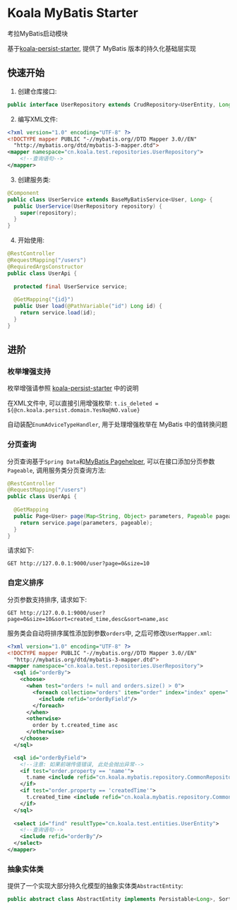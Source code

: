 # Koala MyBatis Starter

考拉MyBatis启动模块

基于[koala-persist-starter](/components/koala-persist-starter), 提供了 MyBatis 版本的持久化基础层实现

## 快速开始

1. 创建仓库接口:

```java
public interface UserRepository extends CrudRepository<UserEntity, Long> {}
```

2. 编写XML文件:

```xml
<?xml version="1.0" encoding="UTF-8" ?>
<!DOCTYPE mapper PUBLIC "-//mybatis.org//DTD Mapper 3.0//EN"
  "http://mybatis.org/dtd/mybatis-3-mapper.dtd">
<mapper namespace="cn.koala.test.repositories.UserRepository">
    <!--查询语句-->
</mapper>
```

3. 创建服务类:

```java
@Component
public class UserService extends BaseMyBatisService<User, Long> {
  public UserService(UserRepository repository) {
    super(repository);
  }
}
```

4. 开始使用:

```java
@RestController
@RequestMapping("/users")
@RequiredArgsConstructor
public class UserApi {
    
  protected final UserService service;
  
  @GetMapping("{id}")
  public User load(@PathVariable("id") Long id) {
    return service.load(id);
  }
}
```

## 进阶

### 枚举增强支持

枚举增强请参照 [koala-persist-starter](/components/koala-persist-starter#枚举增强) 中的说明

在XML文件中, 可以直接引用增强枚举: `t.is_deleted = ${@cn.koala.persist.domain.YesNo@NO.value}`

自动装配`EnumAdviceTypeHandler`, 用于处理增强枚举在 MyBatis 中的值转换问题

### 分页查询

分页查询基于`Spring Data`和[MyBatis Pagehelper](https://github.com/pagehelper/Mybatis-PageHelper),
可以在接口添加分页参数`Pageable`, 调用服务类分页查询方法:

```java
@RestController
@RequestMapping("/users")
public class UserApi {
   
  @GetMapping
  public Page<User> page(Map<String, Object> parameters, Pageable pageable) {
    return service.page(parameters, pageable);
  }
}
```

请求如下:

```http
GET http://127.0.0.1:9000/user?page=0&size=10
```

### 自定义排序

分页参数支持排序, 请求如下:

```http
GET http://127.0.0.1:9000/user?page=0&size=10&sort=created_time,desc&sort=name,asc
```

服务类会自动将排序属性添加到参数`orders`中, 之后可修改`UserMapper.xml`:

```xml
<?xml version="1.0" encoding="UTF-8" ?>
<!DOCTYPE mapper PUBLIC "-//mybatis.org//DTD Mapper 3.0//EN"
  "http://mybatis.org/dtd/mybatis-3-mapper.dtd">
<mapper namespace="cn.koala.test.repositories.UserRepository">
  <sql id="orderBy">
    <choose>
      <when test="orders != null and orders.size() > 0">
        <foreach collection="orders" item="order" index="index" open=" order by " close="" separator=",">
          <include refid="orderByField"/>
        </foreach>
      </when>
      <otherwise>
        order by t.created_time asc
      </otherwise>
    </choose>
  </sql>

  <sql id="orderByField">
    <!--注意: 如果前端传值错误, 此处会抛出异常-->
    <if test="order.property == 'name'">
      t.name <include refid="cn.koala.mybatis.repository.CommonRepository.orderDirection" />
    </if>
    <if test="order.property == 'createdTime'">
      t.created_time <include refid="cn.koala.mybatis.repository.CommonRepository.orderDirection" />
    </if>
  </sql>
    
  <select id="find" resultType="cn.koala.test.entities.UserEntity">
    <!--查询语句-->
    <include refid="orderBy"/>
  </select>
</mapper>
```

### 抽象实体类

提供了一个实现大部分持久化模型的抽象实体类`AbstractEntity`:

```java
public abstract class AbstractEntity implements Persistable<Long>, Sortable, Stateful, Auditable<Long> {}
```
